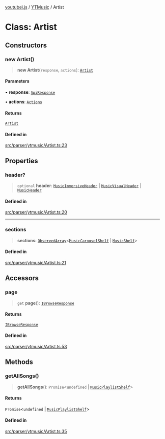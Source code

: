 [youtubei.js](../../../README.md) / [YTMusic](../README.md) / Artist

# Class: Artist

## Constructors

### new Artist()

> **new Artist**(`response`, `actions`): [`Artist`](Artist.md)

#### Parameters

• **response**: [`ApiResponse`](../../../interfaces/ApiResponse.md)

• **actions**: [`Actions`](../../../classes/Actions.md)

#### Returns

[`Artist`](Artist.md)

#### Defined in

[src/parser/ytmusic/Artist.ts:23](https://github.com/LuanRT/YouTube.js/blob/4729016fb98e7045ee4043857be7eef780c01e35/src/parser/ytmusic/Artist.ts#L23)

## Properties

### header?

> `optional` **header**: [`MusicImmersiveHeader`](../../YTNodes/classes/MusicImmersiveHeader.md) \| [`MusicVisualHeader`](../../YTNodes/classes/MusicVisualHeader.md) \| [`MusicHeader`](../../YTNodes/classes/MusicHeader.md)

#### Defined in

[src/parser/ytmusic/Artist.ts:20](https://github.com/LuanRT/YouTube.js/blob/4729016fb98e7045ee4043857be7eef780c01e35/src/parser/ytmusic/Artist.ts#L20)

***

### sections

> **sections**: [`ObservedArray`](../../Helpers/type-aliases/ObservedArray.md)\<[`MusicCarouselShelf`](../../YTNodes/classes/MusicCarouselShelf.md) \| [`MusicShelf`](../../YTNodes/classes/MusicShelf.md)\>

#### Defined in

[src/parser/ytmusic/Artist.ts:21](https://github.com/LuanRT/YouTube.js/blob/4729016fb98e7045ee4043857be7eef780c01e35/src/parser/ytmusic/Artist.ts#L21)

## Accessors

### page

> `get` **page**(): [`IBrowseResponse`](../../APIResponseTypes/type-aliases/IBrowseResponse.md)

#### Returns

[`IBrowseResponse`](../../APIResponseTypes/type-aliases/IBrowseResponse.md)

#### Defined in

[src/parser/ytmusic/Artist.ts:53](https://github.com/LuanRT/YouTube.js/blob/4729016fb98e7045ee4043857be7eef780c01e35/src/parser/ytmusic/Artist.ts#L53)

## Methods

### getAllSongs()

> **getAllSongs**(): `Promise`\<`undefined` \| [`MusicPlaylistShelf`](../../YTNodes/classes/MusicPlaylistShelf.md)\>

#### Returns

`Promise`\<`undefined` \| [`MusicPlaylistShelf`](../../YTNodes/classes/MusicPlaylistShelf.md)\>

#### Defined in

[src/parser/ytmusic/Artist.ts:35](https://github.com/LuanRT/YouTube.js/blob/4729016fb98e7045ee4043857be7eef780c01e35/src/parser/ytmusic/Artist.ts#L35)
